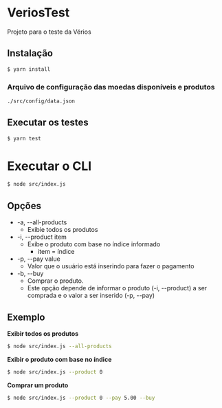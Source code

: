 # VeriosTest
Projeto para o teste da Vérios

## Instalação
```bash
$ yarn install
```
### Arquivo de configuração das moedas disponíveis e produtos
```bash
./src/config/data.json
```

## Executar os testes
```bash
$ yarn test
```

# Executar o CLI
```bash
$ node src/index.js
```

## Opções
* -a, --all-products    
  * Exibie todos os produtos
* -i, --product item  
  * Exibe o produto com base no índice informado
    * item = índice
* -p, --pay value
  * Valor que o usuário está inserindo para fazer o pagamento
* -b, --buy
  * Comprar o produto.
  * Este opção depende de informar o produto (-i, --product) a ser comprada e o valor a ser inserido (-p, --pay)
  
## Exemplo

**Exibir todos os produtos**
```bash
$ node src/index.js --all-products
```

**Exibir o produto com base no índice**
```bash
$ node src/index.js --product 0
```

**Comprar um produto**
```bash
$ node src/index.js --product 0 --pay 5.00 --buy
```
